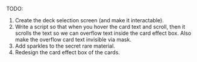 TODO:
1. Create the deck selection screen (and make it interactable).
2. Write a script so that when you hover the card text and scroll, then it scrolls the text so we can overflow text inside the card effect box. Also make the overflow card text invisible via mask.
3. Add sparkles to the secret rare material.
4. Redesign the card effect box of the cards.